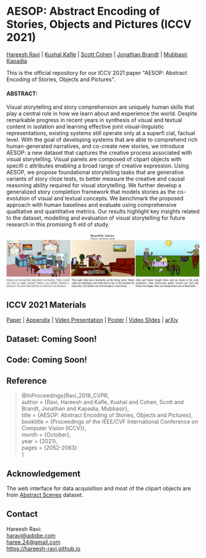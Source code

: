 # AESOP: Abstract Encoding of Stories, Objects and Pictures (ICCV 2021)
[Hareesh Ravi](https://hareesh-ravi.github.io/) | [Kushal Kafle](https://kushalkafle.com/) | [Scott Cohen](https://research.adobe.com/person/scott-cohen/) | [Jonathan Brandt](https://research.adobe.com/person/jonathan-brandt/) | [Mubbasir Kapadia](https://ivi.cs.rutgers.edu/) <br>

This is the official repository for our ICCV 2021 paper "AESOP: Abstract Encoding of Stories, Objects and Pictures". <br> 

#### ABSTRACT:
Visual storytelling and story comprehension are uniquely human skills that play a central role in how we learn about and experience the world. Despite remarkable progress in recent years in synthesis of visual and textual content in isolation and learning effective joint visual-linguistic representations, existing systems still operate only at a superfi cial, factual level. With the goal of developing systems that are able to comprehend rich human-generated narratives, and co-create new stories, we introduce AESOP: a new dataset that captures the creative process associated with visual storytelling. Visual panels are composed of clipart objects with specifi c attributes enabling a broad range of creative expression. Using AESOP, we propose foundational storytelling tasks that are generative variants of story cloze tests, to better measure the creative and causal reasoning ability required for visual storytelling. We further develop a generalized story completion framework that models stories as the co-evolution of visual and textual concepts. We benchmark the proposed approach with human baselines and evaluate using comprehensive qualitative and quantitative metrics. Our results highlight key insights related to the dataset, modelling and evaluation of visual storytelling for future research in this promising fi eld of study.

![](./iccv2021/aesop_example.png)

## ICCV 2021 Materials

[Paper](./iccv2021/aesop_camera_ready.pdf) | [Appendix](./iccv2021/aesop_camera_ready-supp.pdf) | [Video Presentation](https://youtu.be/ygGzY1DSSMk) | [Poster](./iccv2021/AESOP_ICCV2021_POSTER.pdf) | [Video Slides](./iccv2021/AESOP_ICCV2021_SLIDES.pdf) | [arXiv]() <br>

## Dataset: Coming Soon!

## Code: Coming Soon!

## Reference
>@InProceedings{Ravi_2018_CVPR, <br>
>author = {Ravi, Hareesh and Kafle, Kushal and Cohen, Scott and Brandt, Jonathan and Kapadia, Mubbasir}, <br>
>title = {AESOP: Abstract Encoding of Stories, Objects and Pictures}, <br>
>booktitle = {Proceedings of the IEEE/CVF International Conference on Computer Vision (ICCV)}, <br>
>month = {October}, <br>
>year = {2021}, <br>
>pages = {2052-2063} <br>
>}

## Acknowledgement
The web interface for data acquisition and most of the clipart objects are from [Abstract Scenes](https://github.com/GT-Vision-Lab/abstract_scenes_v002) dataset.

## Contact
Hareesh Ravi: <br>
haravi@adobe.com <br>
haree.24@gmail.com <br>
https://hareesh-ravi.github.io <br>
